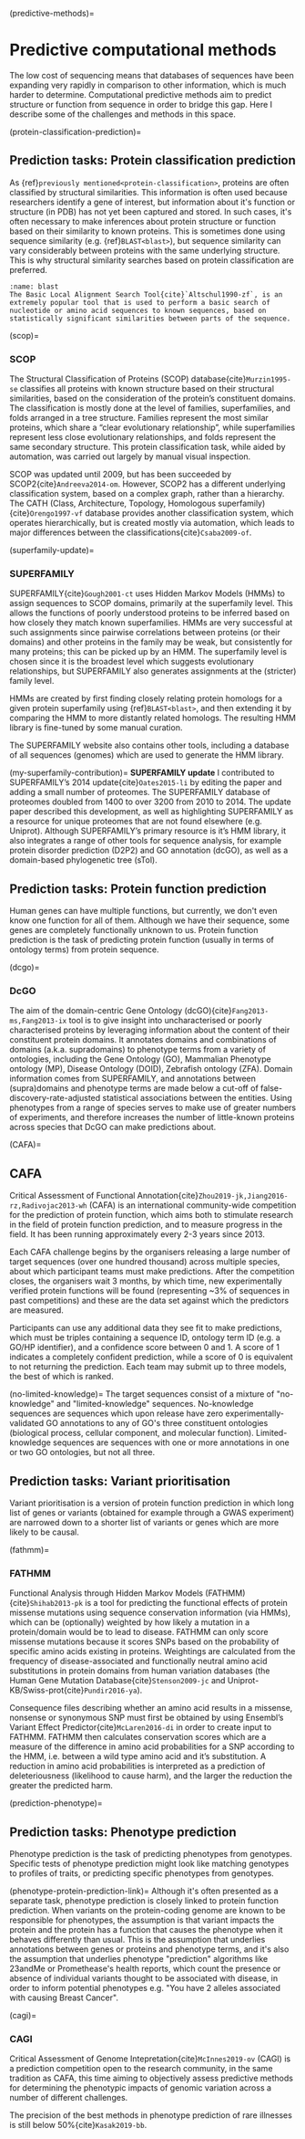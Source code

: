 (predictive-methods)=
# Predictive computational methods

[//]: # (TODO: Mention validation in this little bit if I manage to describe that here)
[//]: # (TODO: Recap precision/recall)

The low cost of sequencing means that databases of sequences have been expanding very rapidly in comparison to other information, which is much harder to determine.
Computational predictive methods aim to predict structure or function from sequence in order to bridge this gap.
Here I describe some of the challenges and methods in this space.

(protein-classification-prediction)=
## Prediction tasks: Protein classification prediction
[//]: # (TODO: Move SCOP to earlier since it's mostly categorisation not prediction, but keep BLAST here)
[//]: # (TODO: Cite low sequence similarity, high homology: https://www.mrc-lmb.cam.ac.uk/rlw/text/bioinfo_tuto/structure.html)
[//]: # (TODO: Mention PFAM?)

As {ref}`previously mentioned<protein-classification>`, proteins are often classified by structural similarities. 
This information is often used because researchers identify a gene of interest, but information about it's function or structure (in PDB) has not yet been captured and stored.
In such cases, it's often necessary to make inferences about protein structure or function based on their similarity to known proteins.
This is sometimes done using sequence similarity (e.g. {ref}`BLAST<blast>`), but sequence similarity can vary considerably between proteins with the same underlying structure. 
This is why structural similarity searches based on protein classification are preferred.

```{margin} BLAST
:name: blast
The Basic Local Alignment Search Tool{cite}`Altschul1990-zf`, is an extremely popular tool that is used to perform a basic search of nucleotide or amino acid sequences to known sequences, based on statistically significant similarities between parts of the sequence.
```

(scop)=
### SCOP
The Structural Classification of Proteins (SCOP) database{cite}`Murzin1995-se` classifies all proteins with known structure based on their structural similarities, based on the consideration of the protein’s constituent domains. 
The classification is mostly done at the level of families, superfamilies, and folds arranged in a tree structure. 
Families represent the most similar proteins, which share a “clear evolutionary relationship”, while superfamilies represent less close evolutionary relationships, and folds represent the same secondary structure. This protein classification task, while aided by automation, was carried out largely by manual visual inspection.

SCOP was updated until 2009, but has been succeeded by SCOP2{cite}`Andreeva2014-om`. 
However, SCOP2 has a different underlying classification system, based on a complex graph, rather than a hierarchy. 
The CATH (Class, Architecture, Topology, Homologous superfamily){cite}`Orengo1997-vf` database provides another classification system, which operates hierarchically, but is created mostly via automation, which leads to major differences between the classifications{cite}`Csaba2009-of`.

(superfamily-update)=
### SUPERFAMILY
SUPERFAMILY{cite}`Gough2001-ct` uses Hidden Markov Models (HMMs) to assign sequences to SCOP domains, primarily at the superfamily level. 
This allows the functions of poorly understood proteins to be inferred based on how closely they match known superfamilies. 
HMMs are very successful at such assignments since pairwise correlations between proteins (or their domains) and other proteins in the family may be weak, but consistently for many proteins; this can be picked up by an HMM. 
The superfamily level is chosen since it is the broadest level which suggests evolutionary relationships, but SUPERFAMILY also generates assignments at the (stricter) family level.

HMMs are created by first finding closely relating protein homologs for a given protein superfamily using {ref}`BLAST<blast>`, and then extending it by comparing the HMM to more distantly related homologs. 
The resulting HMM library is fine-tuned by some manual curation. 

The SUPERFAMILY website also contains other tools, including a database of all sequences (genomes) which are used to generate the HMM library.

[//]: # (TODO: Cite dcGO + D2P2 + stol)
[//]: # (TODO: Add my contribution in a box)

(my-superfamily-contribution)=
**SUPERFAMILY update**
I contributed to SUPERFAMILY’s 2014 update{cite}`Oates2015-li` by editing the paper and adding a small number of proteomes. 
The SUPERFAMILY database of proteomes doubled from 1400 to over 3200 from 2010 to 2014. 
The update paper described this development, as well as highlighting SUPERFAMILY as a resource for unique proteomes that are not found elsewhere (e.g. Uniprot). 
Although SUPERFAMILY’s primary resource is it’s HMM library, it also integrates a range of other tools for sequence analysis, for example protein disorder prediction (D2P2) and GO annotation (dcGO), as well as a domain-based phylogenetic tree (sTol). 


## Prediction tasks: Protein function prediction
Human genes can have multiple functions, but currently, we don't even know one function for all of them.
Although we have their sequence, some genes are completely functionally unknown to us.
Protein function prediction is the task of predicting protein function (usually in terms of ontology terms) from protein sequence.

(dcgo)=
### DcGO
The aim of the domain-centric Gene Ontology (dcGO){cite}`Fang2013-ms,Fang2013-ix` tool is to give insight into uncharacterised or poorly characterised proteins by leveraging information about the content of their constituent protein domains. 
It annotates domains and combinations of domains (a.k.a. supradomains) to phenotype terms from a variety of ontologies, including the Gene Ontology (GO), Mammalian Phenotype ontology (MP), Disease Ontology (DOID), Zebrafish ontology (ZFA). 
Domain information comes from SUPERFAMILY, and annotations between (supra)domains and phenotype terms are made below a cut-off of false-discovery-rate-adjusted statistical associations between the entities. 
Using phenotypes from a range of species serves to make use of greater numbers of experiments, and therefore increases the number of little-known proteins across species that DcGO can make predictions about.

(CAFA)=
## CAFA
Critical Assessment of Functional Annotation{cite}`Zhou2019-jk,Jiang2016-rz,Radivojac2013-wh` (CAFA) is an international community-wide competition for the prediction of protein function, which aims both to stimulate research in the field of protein function prediction, and to measure progress in the field.
It has been running approximately every 2-3 years since 2013. 

Each CAFA challenge begins by the organisers releasing a large number of target sequences (over one hundred thousand) across multiple species, about which participant teams must make predictions. 
After the competition closes, the organisers wait 3 months, by which time, new experimentally verified protein functions will be found (representing ~3% of sequences in past competitions) and these are the data set against which the predictors are measured. 

Participants can use any additional data they see fit to make predictions, which must be triples containing a sequence ID, ontology term ID (e.g. a GO/HP identifier), and a confidence score between 0 and 1. 
A score of 1 indicates a completely confident prediction, while a score of 0 is equivalent to not returning the prediction. 
Each team may submit up to three models, the best of which is ranked.

[//]: # (TODO write results of CAFA and also move the more specific bits back to the Filter chapter)

(no-limited-knowledge)=
The target sequences consist of a mixture of "no-knowledge" and "limited-knowledge" sequences. 
No-knowledge sequences are sequences which upon release have zero experimentally-validated GO annotations to any of GO's three constituent ontologies (biological process, cellular component, and molecular function).
Limited-knowledge sequences are sequences with one or more annotations in one or two GO ontologies, but not all three.

[//]: # (TODO: delete below)

<!--
### Past CAFAs
In 2014, the CAFA2 experiment began: 100,8216 target sequences from 27 different species were released to participants. 
In addition to the GO Biological Process and Molecular Function ontologies used in CAFA1, predictions were also requested for the Human Phenotype Ontology and GO Cellular Component ontology. 
-->


## Prediction tasks: Variant prioritisation
Variant prioritisation is a version of protein function prediction in which long list of genes or variants (obtained for example through a GWAS experiment) are narrowed down to a shorter list of variants or genes which are more likely to be causal.

(fathmm)=
### FATHMM
Functional Analysis through Hidden Markov Models (FATHMM){cite}`Shihab2013-pk` is a tool for predicting the functional effects of protein missense mutations using sequence conservation information (via HMMs), which can be (optionally) weighted by how likely a mutation in a protein/domain would be to lead to disease. 
FATHMM can only score missense mutations because it scores SNPs based on the probability of specific amino acids existing in proteins.
Weightings are calculated from the frequency of disease-associated and functionally neutral amino acid substitutions in protein domains from human variation databases (the Human Gene Mutation Database{cite}`Stenson2009-jc` and Uniprot-KB/Swiss-prot{cite}`Pundir2016-ya`).

Consequence files describing whether an amino acid results in a missense, nonsense or synonymous SNP must first be obtained by using Ensembl’s Variant Effect Predictor{cite}`McLaren2016-di` in order to create input to FATHMM. 
FATHMM then calculates conservation scores which are a measure of the difference in amino acid probabilities for a SNP according to the HMM, i.e. between a wild type amino acid and it’s substitution. 
A reduction in amino acid probabilities is interpreted as a prediction of deleteriousness (likelihood to cause harm), and the larger the reduction the greater the predicted harm. 

(prediction-phenotype)=
## Prediction tasks: Phenotype prediction
[//]: # (TODO: Cite 23andMe and Promethease health reports)
Phenotype prediction is the task of predicting phenotypes from genotypes. 
Specific tests of phenotype prediction might look like matching genotypes to profiles of traits, or predicting specific phenotypes from genotypes.

(phenotype-protein-prediction-link)=
Although it's often presented as a separate task, phenotype prediction is closely linked to protein function prediction.
When variants on the protein-coding genome are known to be responsible for phenotypes, the assumption is that variant impacts the protein and the protein has a function that causes the phenotype when it behaves differently than usual.
This is the assumption that underlies annotations between genes or proteins and phenotype terms, and it's also the assumption that underlies phenotype "prediction" algorithms like 23andMe or Promethease's health reports, which count the presence or absence of individual variants thought to be associated with disease, in order to inform potential phenotypes e.g. "You have 2 alleles associated with causing Breast Cancer".

[//]: # (TODO: Add CAGI here)

(cagi)=
### CAGI
Critical Assessment of Genome Intepretation{cite}`McInnes2019-ov` (CAGI) is a prediction competition open to the research community, in the same tradition as CAFA, this time aiming to objectively assess predictive methods for determining the phenotypic impacts of genomic variation across a number of different challenges.

[//]: # (TODO: Write)
The precision of the best methods in phenotype prediction of rare illnesses is still below 50%{cite}`Kasak2019-bb`.

<!--
## Validating computational methods

### Predictive competitions

**CAFA**

**CAGI**
-->